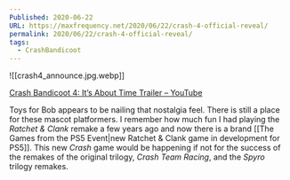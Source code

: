 ```yaml
---
Published: 2020-06-22
URL: https://maxfrequency.net/2020/06/22/crash-4-official-reveal/
permalink: 2020/06/22/crash-4-official-reveal/
tags:
  - CrashBandicoot
---
```

![[crash4_announce.jpg.webp]]

[Crash Bandicoot 4: It’s About Time Trailer – YouTube](https://youtu.be/5qF5JrciMnU)

Toys for Bob appears to be nailing that nostalgia feel. There is still a place for these mascot platformers. I remember how much fun I had playing the *Ratchet & Clank* remake a few years ago and now there is a brand [[The Games from the PS5 Event|new Ratchet & Clank game in development for PS5]]. This new *Crash* game would be happening if not for the success of the remakes of the original trilogy, *Crash Team Racing*, and the *Spyro* trilogy remakes.